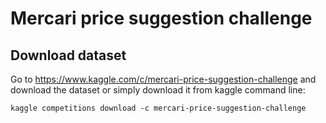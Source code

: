 # Mercari price suggestion challenge

## Download dataset

Go to https://www.kaggle.com/c/mercari-price-suggestion-challenge and download the dataset or simply download it from kaggle command line:

```
kaggle competitions download -c mercari-price-suggestion-challenge
```